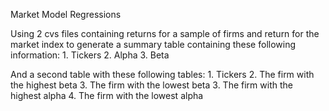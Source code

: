 Market Model Regressions

Using 2 cvs files containing returns for a sample of firms and return for the market index to generate a summary table containing these following information:
	1. Tickers
	2. Alpha
	3. Beta

And a second table with these following tables:
	1. Tickers
	2. The firm with the highest beta
	3. The firm with the lowest beta
	3. The firm with the highest alpha
	4. The firm with the lowest alpha
	